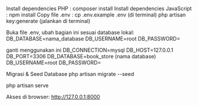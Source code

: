 Install dependencies PHP : composer install
Install dependencies JavaScript : npm install
Copy file .env : cp .env.example .env (di terminal)
php artisan key:generate (jalankan di terminal)

Buka file .env, ubah bagian ini sesuai database lokal:
DB_DATABASE=nama_database
DB_USERNAME=root 
DB_PASSWORD=

ganti menggunakan ini
DB_CONNECTION=mysql
DB_HOST=127.0.0.1
DB_PORT=3306
DB_DATABASE=book_store (nama database)
DB_USERNAME=root
DB_PASSWORD=

Migrasi & Seed Database
php artisan migrate --seed

php artisan serve

Akses di browser: http://127.0.0.1:8000

